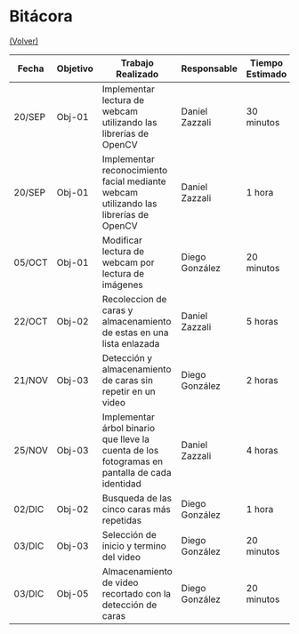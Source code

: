 # Bitácora

[(Volver)](../README.md)

| Fecha  | Objetivo  | Trabajo Realizado | Responsable | Tiempo Estimado | Tiempo Real |
|--------|-----------|-------------------|-------------|-----------------|-------------|
| 20/SEP | Obj-01 | Implementar lectura de webcam utilizando las librerías de OpenCV | Daniel Zazzali | 30 minutos | 1 hora |
| 20/SEP | Obj-01 | Implementar reconocimiento facial mediante webcam utilizando las librerías de OpenCV | Daniel Zazzali | 1 hora | 2 horas |
| 05/OCT | Obj-01 | Modificar lectura de webcam por lectura de imágenes | Diego González | 20 minutos | 30 minutos |
| 22/OCT | Obj-02 | Recoleccion de caras y almacenamiento de estas en una lista enlazada | Daniel Zazzali | 5 horas | 7 horas |
| 21/NOV | Obj-03 | Detección y almacenamiento de caras sin repetir en un video | Diego González | 2 horas | 3 horas |
| 25/NOV | Obj-03 | Implementar árbol binario que lleve la cuenta de los fotogramas en pantalla de cada identidad | Daniel Zazzali | 4 horas | 6 horas |
| 02/DIC | Obj-02 | Busqueda de las cinco caras más repetidas | Diego González | 1 hora | 1,5 horas |
| 03/DIC | Obj-03 | Selección de inicio y termino del video | Diego González | 20 minutos | 40 minutos |
| 03/DIC | Obj-05 | Almacenamiento de video recortado con la detección de caras | Diego González | 20 minutos | 15 minutos |
